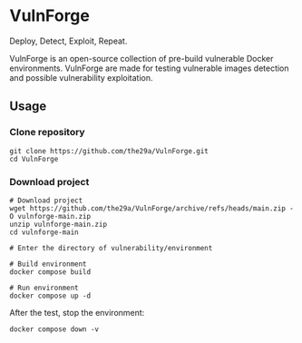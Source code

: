 # VulnForge

Deploy, Detect, Exploit, Repeat.

VulnForge is an open-source collection of pre-build vulnerable Docker environments. VulnForge are made for testing vulnerable images detection and possible vulnerability exploitation.


## Usage
### Clone repository
```shell
git clone https://github.com/the29a/VulnForge.git
cd VulnForge
```

### Download project
```shell
# Download project
wget https://github.com/the29a/VulnForge/archive/refs/heads/main.zip -O vulnforge-main.zip
unzip vulnforge-main.zip
cd vulnforge-main

# Enter the directory of vulnerability/environment

# Build environment
docker compose build

# Run environment
docker compose up -d
```

After the test, stop the environment:
```shell
docker compose down -v
```